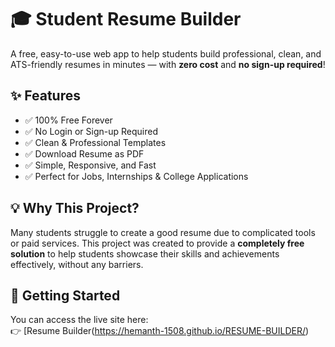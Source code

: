 # 🎓 Student Resume Builder

A free, easy-to-use web app to help students build professional, clean, and ATS-friendly resumes in minutes — with **zero cost** and **no sign-up required**!

## ✨ Features

- ✅ 100% Free Forever
- ✅ No Login or Sign-up Required
- ✅ Clean & Professional Templates
- ✅ Download Resume as PDF
- ✅ Simple, Responsive, and Fast
- ✅ Perfect for Jobs, Internships & College Applications

## 💡 Why This Project?

Many students struggle to create a good resume due to complicated tools or paid services. This project was created to provide a **completely free solution** to help students showcase their skills and achievements effectively, without any barriers.

## 🚀 Getting Started

You can access the live site here:  
👉 [Resume Builder(https://hemanth-1508.github.io/RESUME-BUILDER/)
